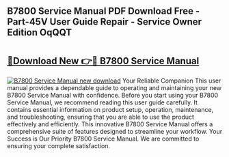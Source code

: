 ## B7800 Service Manual PDF Download Free - Part-45V User Guide Repair - Service Owner Edition OqQQT

# <h2><a href="http://bc30077.oget.top/?id=B7800+Service+Manual">🔗Download New 👉🔴 B7800 Service Manual</a></h2>

[![B7800 Service Manual new download](https://i.imgur.com/5g1atiW.png)](http://bc30077.oget.top/?id=B7800+Service+Manual)
Your Reliable Companion This user manual provides a dependable guide to operating and maintaining your new B7800 Service Manual with confidence. Before you start using your B7800 Service Manual, we recommend reading this user guide carefully. It contains essential information on product setup, operation, maintenance, and troubleshooting, ensuring that you are able to use the product effectively and efficiently. This innovative B7800 Service Manual offers a comprehensive suite of features designed to streamline your workflow. Your Success is Our Priority B7800 Service Manual. We are committed to ensuring your complete satisfaction.
